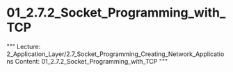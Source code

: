 # 01_2.7.2_Socket_Programming_with_TCP

"""
Lecture: 2_Application_Layer/2.7_Socket_Programming_Creating_Network_Applications
Content: 01_2.7.2_Socket_Programming_with_TCP
"""

